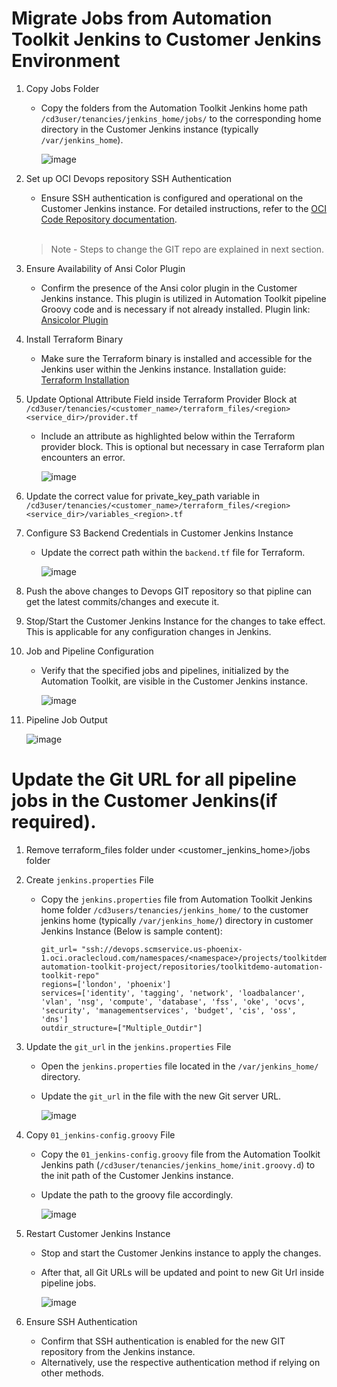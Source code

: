 # Migrate Jobs from Automation Toolkit Jenkins to Customer Jenkins Environment


1. Copy Jobs Folder
    - Copy the folders from the Automation Toolkit Jenkins home path `/cd3user/tenancies/jenkins_home/jobs/` to the corresponding home directory in the Customer Jenkins instance (typically `/var/jenkins_home`).
      
      ![image](https://github.com/unamachi/cd3-automation-toolkit/assets/103548537/5a1f54f1-3e50-4ec7-8634-494eec65ce56)

2. Set up OCI Devops repository SSH Authentication
    - Ensure SSH authentication is configured and operational on the Customer Jenkins instance. For detailed instructions, refer to the [OCI Code Repository documentation](https://docs.oracle.com/en-us/iaas/Content/devops/using/ssh_auth.htm).<br><br>
  
    > Note - Steps to change the GIT repo are explained in next section.
    
3. Ensure Availability of Ansi Color Plugin
    - Confirm the presence of the Ansi color plugin in the Customer Jenkins instance. This plugin is utilized in Automation Toolkit pipeline Groovy code and is necessary if not already installed. Plugin link: [Ansicolor Plugin](https://plugins.jenkins.io/ansicolor/)

4. Install Terraform Binary
    - Make sure the Terraform binary is installed and accessible for the Jenkins user within the Jenkins instance. Installation guide: [Terraform Installation](https://developer.hashicorp.com/terraform/install)

5. Update Optional Attribute Field inside Terraform Provider Block at `/cd3user/tenancies/<customer_name>/terraform_files/<region><service_dir>/provider.tf`
    - Include an  attribute as highlighted below within the Terraform provider block. This is optional but necessary in case Terraform plan encounters an error.
      
      ![image](https://github.com/unamachi/cd3-automation-toolkit/assets/103548537/2e1593ee-e4cc-4439-8ffa-97d39dda16a6)

6. Update the correct value for private_key_path variable in `/cd3user/tenancies/<customer_name>/terraform_files/<region><service_dir>/variables_<region>.tf`

7. Configure S3 Backend Credentials in Customer Jenkins Instance
    - Update the correct path within the `backend.tf` file for Terraform.

      ![image](https://github.com/unamachi/cd3-automation-toolkit/assets/103548537/bfd6d2a2-7384-4bb0-a30b-5b7fd63c0e9b)

8. Push the above changes to Devops GIT repository so that pipline can get the latest commits/changes and execute it.

9. Stop/Start the Customer Jenkins Instance for the changes to take effect. This is applicable for any configuration changes in Jenkins.

10. Job and Pipeline Configuration
    - Verify that the specified jobs and pipelines, initialized by the Automation Toolkit, are visible in the Customer Jenkins instance.
      
      ![image](https://github.com/unamachi/cd3-automation-toolkit/assets/103548537/3fca2b65-78b0-4528-a821-c43b5950cc90)

11. Pipeline Job Output
    
      ![image](https://github.com/unamachi/cd3-automation-toolkit/assets/103548537/4bb57802-1594-4361-9c54-46022abf190a)


# Update the Git URL for all pipeline jobs in the Customer Jenkins(if required).

1. Remove terraform_files folder under <customer_jenkins_home>/jobs folder
2. Create `jenkins.properties` File
    - Copy the `jenkins.properties` file from Automation Toolkit Jenkins home folder `/cd3users/tenancies/jenkins_home/` to the customer jenkins home (typically `/var/jenkins_home/`) directory in customer Jenkins Instance (Below is sample content):

          git_url= "ssh://devops.scmservice.us-phoenix-1.oci.oraclecloud.com/namespaces/<namespace>/projects/toolkitdemo-automation-toolkit-project/repositories/toolkitdemo-automation-toolkit-repo"
          regions=['london', 'phoenix']
          services=['identity', 'tagging', 'network', 'loadbalancer', 'vlan', 'nsg', 'compute', 'database', 'fss', 'oke', 'ocvs', 'security', 'managementservices', 'budget', 'cis', 'oss', 'dns']
          outdir_structure=["Multiple_Outdir"]
      

3. Update the `git_url` in the `jenkins.properties` File
    - Open the `jenkins.properties` file located in the `/var/jenkins_home/` directory.
    - Update the `git_url` in the file with the new Git server URL.
      
      ![image](https://github.com/unamachi/cd3-automation-toolkit/assets/103548537/2056b8a3-c27e-481a-893a-a2ffba628c03)


4. Copy `01_jenkins-config.groovy` File
    - Copy the `01_jenkins-config.groovy` file from the Automation Toolkit Jenkins path (`/cd3user/tenancies/jenkins_home/init.groovy.d`) to the init path of the Customer Jenkins instance.
    - Update the path to the groovy file accordingly.

      ![image](https://github.com/unamachi/cd3-automation-toolkit/assets/103548537/348db348-7eee-47ed-88f4-32f1ecd25e0b)


5. Restart Customer Jenkins Instance
    - Stop and start the Customer Jenkins instance to apply the changes.
    - After that, all Git URLs will be updated and point to new Git Url inside pipeline jobs.

      ![image](https://github.com/unamachi/cd3-automation-toolkit/assets/103548537/83dc5e7a-4ceb-44a1-871f-4d9e314a3ce1)

6. Ensure SSH Authentication
    - Confirm that SSH authentication is enabled for the new GIT repository from the Jenkins instance.
    - Alternatively, use the respective authentication method if relying on other methods.
